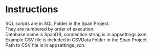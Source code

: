 # Instructions
SQL scripts are in SQL Folder in the Span Project.<br/>
They are numbered by order of execution.<br/>
Database name is SpanDB, connection string is in appsettings.json.<br/>
Example CSV file is included in CSVData Folder in the Span Project.<br/>
Path to CSV file is in appsettings.json.<br/>